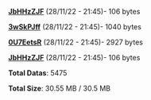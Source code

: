 [**JbHHzZJF**](/data/JbHHzZJF.txt) (28/11/22 - 21:45)- 106 bytes

[**3wSkPJff**](/data/3wSkPJff.txt) (28/11/22 - 21:45)- 1040 bytes

[**0U7EetsR**](/data/0U7EetsR.txt) (28/11/22 - 21:45)- 2927 bytes

[**JbHHzZJF**](/data/JbHHzZJF.txt) (28/11/22 - 21:45)- 106 bytes

**Total Datas**: 5475

**Total Size**: 30.55 MB / 30.5 MB